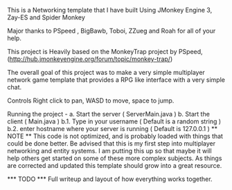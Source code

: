 This is a Networking template that I have built Using JMonkey Engine 3, Zay-ES and Spider Monkey

Major thanks to PSpeed , BigBawb, Toboi, ZZueg and Roah for all of your help.

This project is Heavily based on the MonkeyTrap project by PSpeed, (http://hub.jmonkeyengine.org/forum/topic/monkey-trap/)

The overall goal of this project was to make a very simple multiplayer network game template that provides a RPG like interface with a very simple chat. 

Controls Right click to pan, WASD to move, space to jump.

Running the project - a. Start the server ( ServerMain.java )
                      b. Start the client ( Main.java )
                            b.1. Type in your username ( Default is a random string ) 
                            b.2. enter hostname where your server is running ( Default is 127.0.0.1 )
** NOTE ** 
This code is not optimized, and is probably loaded with things that could be done better. Be advised that this is my first step into multiplayer networking and entity systems. I am putting this up so that maybe it will help others get started on some of these more complex subjects. As things are corrected and updated this template should grow into a great resource.


*** TODO *** 
Full writeup and layout of how everything works together.